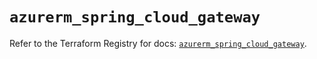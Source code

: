 # `azurerm_spring_cloud_gateway`

Refer to the Terraform Registry for docs: [`azurerm_spring_cloud_gateway`](https://registry.terraform.io/providers/hashicorp/azurerm/4.40.0/docs/resources/spring_cloud_gateway).
